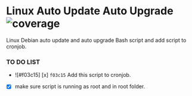 # Linux Auto Update Auto Upgrade ![coverage](https://img.shields.io/badge/BashScript-100%25-yellowgreen)
Linux Debian auto update and auto upgrade Bash script and add script to cronjob.

### TO DO LIST
- ![#f03c15] [x] `f03c15` Add this script to cronjob.
- [x] make sure script is running as root and in root folder.
